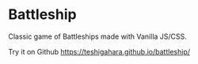 # Battleship

Classic game of Battleships made with Vanilla JS/CSS.

Try it on Github https://teshigahara.github.io/battleship/
